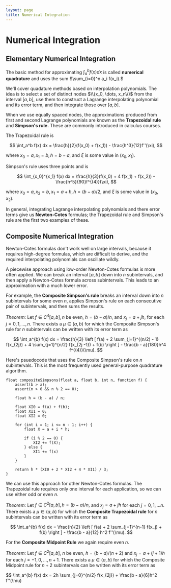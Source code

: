 ```yaml
---
layout: page
title: Numerical Integration
---
```


# Numerical Integration

## Elementary Numerical Integration

The basic method for approximating $\int_a^{b} f(x) dx$ is called **numerical quadrature** and uses the sum $\sum_{i=0}^n a_i f(x_i).$

We'll cover quadature methods based on interpolation polynomials. The idea is to select a set of distinct nodes $\\{x_0, \dots, x_n\\}$ from the interval $[a, b],$ use them to construct a Lagrange interpolating polynomial and its error term, and then integrate those over $[a,b].$

When we use equally spaced nodes, the approximations produced from first and second Lagrange polynomials are known as the **Trapezoidal rule** and **Simpson's rule.** These are commonly introduced in calculus courses.

The Trapezoidal rule is

$$ \int_a^b f(x) dx = \frac{h}{2}(f(x_0) + f(x_1)) - \frac{h^3}{12}f''(\xi), $$

where $x_0 = a, x_1 = b, h = b - a,$ and $\xi$ is some value in $(x_0, x_1).$

Simpson's rule uses three points and is

$$ \int_{x_0}^{x_1} f(x) dx = \frac{h}{3}(f(x_0) + 4 f(x_1) + f(x_2)) - \frac{h^5}{90}f^{(4)}(\xi), $$

where $x_0 = a, x_2 = b, x_1 = a + h, h = (b - a)/2,$ and $\xi$ is some value in $(x_0, x_2).$

In general, integrating Lagrange interpolating polynomials and there error terms give us **Newton-Cotes** formulas; the Trapezoidal rule and Simpson's rule are the first two examples of these.

## Composite Numerical Integration

Newton-Cotes formulas don't work well on large intervals, because it requires high-degree formulas, which are difficult to derive, and the required interpolating polynomials can oscillate wildly.

A piecewise approach using low-order Newton-Cotes formulas is more often applied. We can break an interval $[a, b]$ down into $n$ subintervals, and then apply a Newton-Cotes formula across subintervals. This leads to an approximation with a much lower error.

For example, the **Composite Simpson's rule** breaks an interval down into $n$ subintervals for some even $n,$ applies Simpson's rule on each consecutive pair of subintervals, and then sums the results.


*Theorem:* Let $f \in C^4[a,b], n$ be even, $h = (b - a)/n,$ and $x_j = a + jh,$ for each $j = 0, 1, \dots, n.$ There exists a $\mu \in (a, b)$ for which the Composite Simpson's rule for $n$ subintervals can be written with its error term as

$$ \int_a^{b} f(x) dx = \frac{h}{3} \left [ f(a) + 2 \sum_{j=1}^{(n/2) - 1} f(x_{2j}) + 4 \sum_{j=1}^{n/2} f(x_{2j -1}) + f(b) \right ]  - \frac{b - a}{180}h^4 f^{(4)}(\mu). $$

Here's psuedocode that uses the Composite Simpson's rule on $n$ subintervals. This is the most frequently used general-purpose quadrature algorithm.

```
float compositeSimpsons(float a, float b, int n, function f) {
    assert(b > a);
    assert(n > 0 && n % 2 == 0);

    float h = (b - a) / n;

    float XI0 = f(a) + f(b);
    float XI1 = 0;
    float XI2 = 0;

    for (int i = 1; i <= n - 1; i++) {
        float X = a + i * h;

        if (i % 2 == 0) {
            XI2 += f(X);
        } else {
            XI1 += f(x)
        }
    }

    return h * (XI0 + 2 * XI2 + 4 * XI1) / 3;
}
```

We can use this approach for other Newton-Cotes formulas. The Trapezoidal rule requires only one interval for each application, so we can use either odd or even $n.$

*Theorem:* Let $f \in C^2[a,b], h = (b - a)/n,$ and $x_j = a + jh$ for each $j = 0, 1, \dots n.$ There exists a $\mu \in (a,b)$ for which the **Composite Trapezoidal rule** for $n$ subintervals can be written with its error term as

$$ \int_a^{b} f(x) dx = \frac{h}{2} \left [ f(a) + 2 \sum_{j=1}^{n-1} f(x_j) + f(b) \right ] - \frac{b - a}{12} h^2 f''(\mu). $$

For the **Composite Midpoint Rule** we again require even $n$.

*Theorem:* Let $f \in C^2[a, b],$ $n$ be even, $h = (b - a)/(n + 2)$ and $x_j = a + (j + 1)h$ for each $j = -1, 0, \dots, n+1.$ There exists a $\mu \in (a, b)$ for which the Composite Midpoint rule for $n+2$ subintervals can be written with its error term as

$$ \int_a^{b} f(x) dx = 2h \sum_{j=0}^{n/2} f(x_{2j}) + \frac{b - a}{6}h^2 f''(\mu)